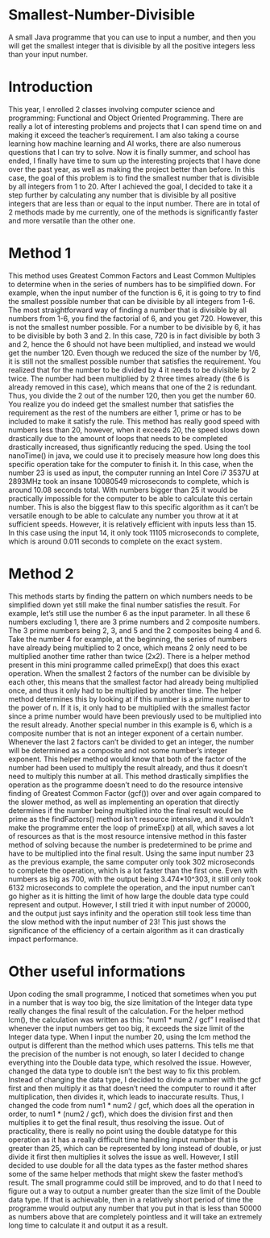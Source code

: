 # Smallest-Number-Divisible
  A small Java programme that you can use to input a number, and then you will get the smallest integer that is divisible by all the positive integers less than your input number.
# Introduction
  This year, I enrolled 2 classes involving computer science and programming: Functional and Object Oriented Programming. There are really a lot of interesting problems and projects that I can spend time on and making it exceed the teacher’s requirement. I am also taking a course learning how machine learning and AI works, there are also numerous questions that I can try to solve.
  Now it is finally summer, and school has ended, I finally have time to sum up the interesting projects that I have done over the past year, as well as making the project better than before. In this case, the goal of this problem is to find the smallest number that is divisible by all integers from 1 to 20. After I achieved the goal, I decided to take it a step further by calculating any number that is divisible by all positive integers that are less than or equal to the input number. There are in total of 2 methods made by me currently, one of the methods is significantly faster and more versatile than the other one. 
# Method 1
  This method uses Greatest Common Factors and Least Common Multiples to determine when in the series of numbers has to be simplified down.
  For example, when the input number of the function is 6, it is going to try to find the smallest possible number that can be divisible by all integers from 1-6.
  The most straightforward way of finding a number that is divisible by all numbers from 1-6, you find the factorial of 6, and you get 720.
  However, this is not the smallest number possible. For a number to be divisible by 6, it has to be divisible by both 3 and 2. In this case, 720 is in fact divisible by both 3 and 2, hence the 6 should not have been multiplied, and instead we would get the number 120.
Even though we reduced the size of the number by 1/6, it is still not the smallest possible number that satisfies the requirement. You realized that for the number to be divided by 4 it needs to be divisible by 2 twice. The number had been multiplied by 2 three times already (the 6 is already removed in this case), which means that one of the 2 is redundant. Thus, you divide the 2 out of the number 120, then you get the number 60. You realize you do indeed get the smallest number that satisfies the requirement as the rest of the numbers are either 1, prime or has to be included to make it satisfy the rule.
  This method has really good speed with numbers less than 20, however, when it exceeds 20, the speed slows down drastically due to the amount of loops that needs to be completed drastically increased, thus significantly reducing the sped. 
  Using the tool nanoTime() in java, we could use it to precisely measure how long does this specific operation take for the computer to finish it.
  In this case, when the number 23 is used as input, the computer running an Intel Core i7 3537U at 2893MHz took an insane 10080549 microseconds to complete, which is around 10.08 seconds total. With numbers bigger than 25 it would be practically impossible for the computer to be able to calculate this certain number. This is also the biggest flaw to this specific algorithm as it can’t be versatile enough to be able to calculate any number you throw at it at sufficient speeds.
  However, it is relatively efficient with inputs less than 15. In this case using the input 14, it only took 11105 microseconds to complete, which is around 0.011 seconds to complete on the exact system.
# Method 2
  This methods starts by finding the pattern on which numbers needs to be simplified down yet still make the final number satisfies the result. 
  For example, let’s still use the number 6 as the input parameter. In all these 6 numbers excluding 1, there are 3 prime numbers and 2 composite numbers. The 3 prime numbers being 2, 3, and 5 and the 2 composites being 4 and 6. 
  Take the number 4 for example, at the beginning, the series of numbers have already being multiplied to 2 once, which means 2 only need to be multiplied another time rather than twice (2x2). There is a helper method present in this mini programme called primeExp() that does this exact operation. When the smallest 2 factors of the number can be divisible by each other, this means that the smallest factor had already being multiplied once, and thus it only had to be multiplied by another time. The helper method determines this by looking at if this number is a prime number to the power of n. If it is, it only had to be multiplied with the smallest factor since a prime number would have been previously used to be multiplied into the result already. Another special number in this example is 6, which is a composite number that is not an integer exponent of a certain number. Whenever the last 2 factors can’t be divided to get an integer, the number will be determined as a composite and not some number’s integer exponent. This helper method would know that both of the factor of the number had been used to multiply the result already, and thus it doesn’t need to multiply this number at all.
  This method drastically simplifies the operation as the programme doesn’t need to do the resource intensive finding of Greatest Common Factor (gcf()) over and over again compared to the slower method, as well as implementing an operation that directly determines if the number being multiplied into the final result would be prime as the findFactors() method isn’t resource intensive, and it wouldn’t make the programme enter the loop of primeExp() at all, which saves a lot of resources as that is the most resource intensive method in this faster method of solving because the number is predetermined to be prime and have to be multiplied into the final result.
  Using the same input number 23 as the previous example, the same computer only took 302 microseconds to complete the operation, which is a lot faster than the first one.
  Even with numbers as big as 700, with the output being 3.474*10^303, it still only took 6132 microseconds to complete the operation, and the input number can’t go higher as it is hitting the limit of how large the double data type could represent and output.
  However, I still tried it with input number of 20000, and the output just says infinity and the operation still took less time than the slow method with the input number of 23!
  This just shows the significance of the efficiency of a certain algorithm as it can drastically impact performance.
# Other useful informations
  Upon coding the small programme, I noticed that sometimes when you put in a number that is way too big, the size limitation of the Integer data type really changes the final result of the calculation.
  For the helper method lcm(), the calculation was written as this: “num1 * num2 / gcf” I realised that whenever the input numbers get too big, it exceeds the size limit of the Integer data type. When I input the number 20, using the lcm method the output is different than the method which uses patterns. This tells me that the precision of the number is not enough, so later I decided to change everything into the Double data type, which resolved the issue. 
  However, changed the data type to double isn’t the best way to fix this problem. Instead of changing the data type, I decided to divide a number with the gcf first and then multiply it as that doesn’t need the computer to round it after multiplication, then divides it, which leads to inaccurate results. Thus, I changed the code from num1 * num2 / gcf, which does all the operation in order, to num1 * (num2 / gcf), which does the division first and then multiplies it to get the final result, thus resolving the issue.
  Out of practicality, there is really no point using the double datatype for this operation as it has a really difficult time handling input number that is greater than 25, which can be represented by long instead of double, or just divide it first then multiplies it solves the issue as well. However, I still decided to use double for all the data types as the faster method shares some of the same helper methods that might skew the faster method’s result.
  The small programme could still be improved, and to do that I need to figure out a way to output a number greater than the size limit of the Double data type. If that is achievable, then in a relatively short period of time the programme would output any number that you put in that is less than 50000 as numbers above that are completely pointless and it will take an extremely long time to calculate it and output it as a result.

